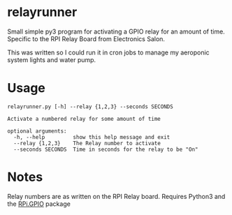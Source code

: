 # relayrunner

Small simple py3 program for activating a GPIO relay for an amount of time. Specific to the RPI Relay Board from Electronics Salon.

This was written so I could run it in cron jobs to manage my aeroponic system lights and water pump.

# Usage

    relayrunner.py [-h] --relay {1,2,3} --seconds SECONDS

    Activate a numbered relay for some amount of time

    optional arguments:
      -h, --help         show this help message and exit
      --relay {1,2,3}    The Relay number to activate
      --seconds SECONDS  Time in seconds for the relay to be "On"

# Notes

Relay numbers are as written on the RPI Relay board.
Requires Python3 and the [RPi.GPIO](https://pypi.org/project/RPi.GPIO/) package
